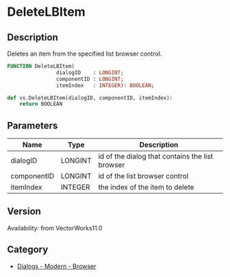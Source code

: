 # DeleteLBItem

## Description
Deletes an item from the specified list browser control.

```pascal
FUNCTION DeleteLBItem(
				dialogID    : LONGINT;
				componentID : LONGINT;
				itemIndex   : INTEGER): BOOLEAN;
```

```python
def vs.DeleteLBItem(dialogID, componentID, itemIndex):
    return BOOLEAN
```

## Parameters
|Name|Type|Description|
|---|---|---|
|dialogID|LONGINT|id of the dialog that contains the list browser|
|componentID|LONGINT|id of the list browser control|
|itemIndex|INTEGER|the index of the item to delete|

## Version
Availability: from VectorWorks11.0

## Category
* [Dialogs - Modern - Browser](../Categories/Dialogs%20-%20Modern%20-%20Browser.md)
